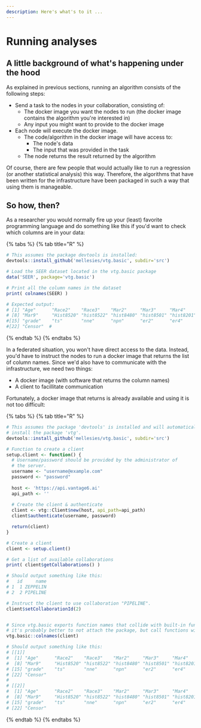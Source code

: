 ```yaml
---
description: Here's what's to it ...
---
```


# Running analyses

## A little background of what's happening under the hood

As explained in previous sections, running an algorithm consists of the following steps:

* Send a task to the nodes in your collaboration, consisting of:
  * The docker image you want the nodes to run \(the docker image contains the algorithm you're interested in\)
  * Any input you might want to provide to the docker image
* Each node will execute the docker image. 
  * The code/algorithm in the docker image will have access to:
    * The node's data
    * The input that was provided in the task
  * The node returns the result returned by the algorithm

Of course, there are few people that would actually like to run a regression \(or another statistical analysis\) this way. Therefore, the algorithms that have been written for the infrastructure have been packaged in such a way that using them is manageable.

## So how, then?

As a researcher you would normally fire up your \(least\) favorite programming language and do something like this if you'd want to check which columns are in your data:

{% tabs %}
{% tab title="R" %}
```r
# This assumes the package devtools is installed:
devtools::install_github('mellesies/vtg.basic', subdir='src')

# Load the SEER dataset located in the vtg.basic package
data('SEER', package='vtg.basic')

# Print all the column names in the dataset
print( colnames(SEER) )

# Expected output:
# [1] "Age"      "Race2"    "Race3"    "Mar2"     "Mar3"     "Mar4"     "Mar5"    
# [8] "Mar9"     "Hist8520" "hist8522" "hist8480" "hist8501" "hist8201" "hist8211"
#[15] "grade"    "ts"       "nne"      "npn"      "er2"      "er4"      "Time"    
#[22] "Censor"  # 
```
{% endtab %}
{% endtabs %}

In a federated situation, you won't have direct access to the data. Instead, you'd have to instruct the nodes to run a docker image that returns the list of column names. Since we'd also have to communicate with the infrastructure, we need two things:

* A docker image \(with software that returns the column names\)
* A client to facillitate communication

Fortunately, a docker image that returns is already available and using it is not too difficult:

{% tabs %}
{% tab title="R" %}
```r
# This assumes the package 'devtools' is installed and will automatically
# install the package 'vtg'.
devtools::install_github('mellesies/vtg.basic', subdir='src')

# Function to create a client
setup.client <- function() {
  # Username/password should be provided by the administrator of
  # the server.
  username <- "username@example.com"
  password <- "password"
  
  host <- 'https://api.vantage6.ai'
  api_path <- ''
  
  # Create the client & authenticate
  client <- vtg::Client$new(host, api_path=api_path)
  client$authenticate(username, password)

  return(client)
}

# Create a client
client <- setup.client()

# Get a list of available collaborations
print( client$getCollaborations() )

# Should output something like this:
#   id     name
# 1  1 ZEPPELIN
# 2  2 PIPELINE

# Instruct the client to use collaboration "PIPELINE".
client$setCollaborationId(2)


# Since vtg.basic exports function names that collide with built-in functions, 
# it's probably better to not attach the package, but call functions with a prefix instead. 
vtg.basic::colnames(client)

# Should output something like this:
# [[1]]
#  [1] "Age"      "Race2"    "Race3"    "Mar2"     "Mar3"     "Mar4"     "Mar5"    
#  [8] "Mar9"     "Hist8520" "hist8522" "hist8480" "hist8501" "hist8201" "hist8211"
# [15] "grade"    "ts"       "nne"      "npn"      "er2"      "er4"      "Time"    
# [22] "Censor"  
# 
# [[2]]
#  [1] "Age"      "Race2"    "Race3"    "Mar2"     "Mar3"     "Mar4"     "Mar5"    
#  [8] "Mar9"     "Hist8520" "hist8522" "hist8480" "hist8501" "hist8201" "hist8211"
# [15] "grade"    "ts"       "nne"      "npn"      "er2"      "er4"      "Time"    
# [22] "Censor"  
```
{% endtab %}
{% endtabs %}

